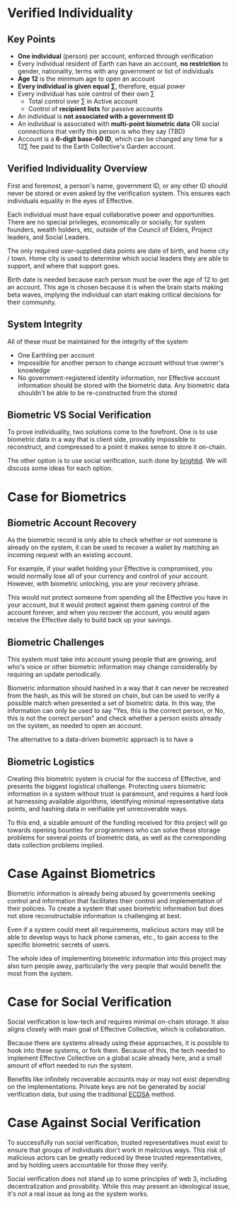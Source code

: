 # Verified Individuality


## Key Points
- **One individual** (person) per account, enforced through verification
- Every individual resident of Earth can have an account, **no restriction** to gender, nationality, terms with any government or list of individuals
- **Age 12** is the minimum age to open an account 
- **Every individual is given equal ∑**, therefore, equal power
- Every individual has sole control of their own ∑
	- Total control over ∑ in Active account
	- Control of **recipient lists** for passive accounts
- An individual is **not associated with a government ID** 
- An individual is associated with **multi-point biometric data** OR social connections that verify this person is who they say (TBD)
- Account is a **6-digit base-60 ID**, which can be changed any time for a 12∑ fee paid to the Earth Collective's Garden account.


## Verified Individuality Overview
First and foremost, a person's name, government ID, or any other ID should never be stored or even asked by the verification system. This ensures each individuals equality in the eyes of Effective. 

Each individual must have equal collaborative power and opportunities. There are no special privileges, economically or socially, for system founders, wealth holders, etc, outside of the Council of Elders, Project leaders, and Social Leaders.

The only required user-supplied data points are date of birth, and home city / town. Home city is used to determine which social leaders they are able to support, and where that support goes. 

Birth date is needed because each person must be over the age of 12 to get an account. This age is chosen because it is when the brain starts making beta waves, implying the individual can start making critical decisions for their community.

## System Integrity
All of these must be maintained for the integrity of the system
 - One Earthling per account
 - Impossible for another person to change account without true owner's knowledge
 - No government-registered identity information, nor Effective account information should be stored with the biometric data. Any biometric data shouldn't be able to be re-constructed from the stored 

## Biometric VS Social Verification
To prove individuality, two solutions come to the forefront. One is to use biometric data in a way that is client side, provably impossible to reconstruct, and compressed to a point it makes sense to store it on-chain. 

The other option is to use social verification, such done by [brightid](https://www.brightid.org/whitepaper). We will discuss some ideas for each option.

# Case for Biometrics
## Biometric Account Recovery
As the biometric record is only able to check whether or not someone is already on the system, it can be used to recover a wallet by matching an incoming request with an existing account. 

For example, if your wallet holding your Effective is compromised, you would normally lose all of your currency and control of your account. However, with biometric unlocking, you are your recovery phrase.

This would not protect someone from spending all the Effective you have in your account, but it would protect against them gaining control of the account forever, and when you recover the account, you would again receive the Effective daily to build back up your savings. 


## Biometric Challenges
This system must take into account young people that are growing, and who's voice or other biometric information may change considerably by requiring an update periodically. 

Biometric information should hashed in a way that it can never be recreated from the hash, as this will be stored on chain, but can be used to verify a possible match when presented a set of biometric data. In this way, the information can only be used to say "Yes, this is the correct person, or No, this is not the correct person" and check whether a person exists already on the system, as needed to open an account. 

The alternative to a data-driven biometric approach is to have a 

## Biometric Logistics
Creating this biometric system is crucial for the success of Effective, and presents the biggest logistical challenge. Protecting users biometric information in a system without trust is paramount, and requires a hard look at harnessing available algorithms, identifying minimal representative data points, and hashing data in verifiable yet unrecoverable ways. 

To this end, a sizable amount of the funding received for this project will go towards opening bounties for programmers who can solve these storage problems for several points of biometric data, as well as the corresponding data collection problems implied. 

# Case Against Biometrics
Biometric information is already being abused by governments seeking control and information that facilitates their control and implementation of their policies. To create a system that uses biometric information but does not store reconstructable information is challenging at best. 

Even if a system could meet all requirements, malicious actors may still be able to develop ways to hack phone cameras, etc., to gain access to the specific biometric secrets of users. 

The whole idea of implementing biometric information into this project may also turn people away, particularly the very people that would benefit the most from the system.


# Case for Social Verification
Social verification is low-tech and requires minimal on-chain storage. It also aligns closely with main goal of Effective Collective, which is collaboration. 

Because there are systems already using these approaches, it is possible to hook into these systems, or fork them. Because of this, the tech needed to implement Effective Collective on a global scale already here, and a small amount of effort needed to run the system. 

Benefits like infinitely recoverable accounts may or may not exist depending on the implementations. Private keys are not be generated by social verification data, but using the traditional [ECDSA](https://en.wikipedia.org/wiki/Elliptic_Curve_Digital_Signature_Algorithm?ref=hackernoon.com) method. 


# Case Against Social Verification
To successfully run social verification, trusted representatives must exist to ensure that groups of individuals don't work in malicious ways. This risk of malicious actors can be greatly reduced by these trusted representatives, and by holding users accountable for those they verify. 

Social verification does not stand up to some principles of web 3, including decentralization and provability. While this may present an ideological issue, it's not a real issue as long as the system works.
<!--stackedit_data:
eyJoaXN0b3J5IjpbMjAyMDU1ODc4LC04NTc5MzI1MTMsLTU1MT
IyODQ0OSw3OTYxNTY4ODcsLTYxMDIzNTY1LC0yMDE0NDY2MTc1
LDE4MzMxNzM2MjEsMTY4NzgzOTg4NCwtNjM4MjExNzQsLTE2OD
Q5MDcxMjksLTE0Njc0OTQyNCwxMTAwODA2NDc5LC0xNDg3OTY1
ODUzLDg0MzMyNTUzMiwxNTE0NzA2NDI2LC03NzE0NzE3MDksLT
IwMDA4MTk5MjIsMTY2NTc2ODE2NCwxNzQ0Nzk2MzUxLDM1NzMx
Njc0XX0=
-->
